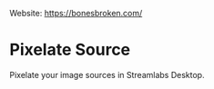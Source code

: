 Website: https://bonesbroken.com/  

# Pixelate Source
Pixelate your image sources in Streamlabs Desktop.
